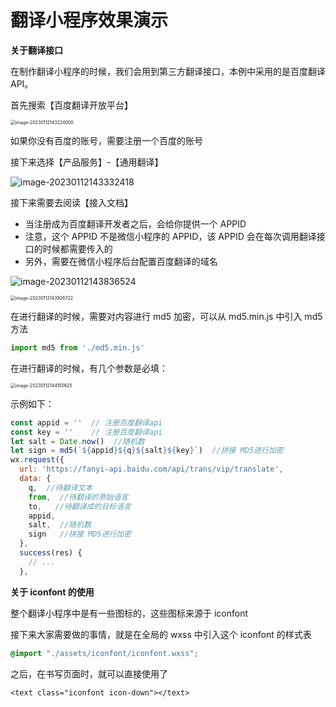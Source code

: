 # 翻译小程序效果演示



**关于翻译接口**

在制作翻译小程序的时候，我们会用到第三方翻译接口，本例中采用的是百度翻译 API。

首先搜索【百度翻译开放平台】

<img src="https://xiejie-typora.oss-cn-chengdu.aliyuncs.com/2023-01-12-063224.png" alt="image-20230112143224000" style="zoom:50%;" />

如果你没有百度的账号，需要注册一个百度的账号

接下来选择【产品服务】-【通用翻译】

![image-20230112143332418](https://xiejie-typora.oss-cn-chengdu.aliyuncs.com/2023-01-12-063332.png)

接下来需要去阅读【接入文档】

- 当注册成为百度翻译开发者之后，会给你提供一个 APPID
- 注意，这个 APPID 不是微信小程序的 APPID，该 APPID 会在每次调用翻译接口的时候都需要传入的
- 另外，需要在微信小程序后台配置百度翻译的域名

![image-20230112143836524](https://xiejie-typora.oss-cn-chengdu.aliyuncs.com/2023-01-12-063836.png)

<img src="https://xiejie-typora.oss-cn-chengdu.aliyuncs.com/2023-01-12-063926.png" alt="image-20230112143926722" style="zoom:50%;" />

在进行翻译的时候，需要对内容进行 md5 加密，可以从 md5.min.js 中引入 md5 方法

```js
import md5 from './md5.min.js'
```

在进行翻译的时候，有几个参数是必填：

<img src="https://xiejie-typora.oss-cn-chengdu.aliyuncs.com/2023-01-12-064150.png" alt="image-20230112144150625" style="zoom:50%;" />

示例如下：

```js
const appid = ''  // 注册百度翻译api
const key = ''    // 注册百度翻译api
let salt = Date.now()  //随机数
let sign = md5(`${appid}${q}${salt}${key}`)  //拼接 MD5进行加密
wx.request({
  url: 'https://fanyi-api.baidu.com/api/trans/vip/translate',
  data: {
    q,  //待翻译文本
    from,  //待翻译的原始语言
    to,   //待翻译成的目标语言
    appid,
    salt,  //随机数
    sign   //拼接 MD5进行加密
  },
  success(res) {
    // ...
  },
```



**关于 iconfont 的使用**

整个翻译小程序中是有一些图标的，这些图标来源于 iconfont

接下来大家需要做的事情，就是在全局的 wxss 中引入这个 iconfont 的样式表

```css
@import "./assets/iconfont/iconfont.wxss";
```

之后，在书写页面时，就可以直接使用了

```wxml
<text class="iconfont icon-down"></text>
```

